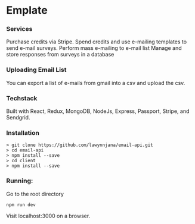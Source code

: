 # Emplate
### Services
Purchase credits via Stripe.
Spend credits and use e-mailing templates to send e-mail surveys.
Perform mass e-mailing to e-mail list
Manage and store responses from surveys in a database

### Uploading Email List
You can export a list of e-mails from gmail into a csv and upload the csv.

### Techstack
Built with React, Redux, MongoDB, NodeJs, Express, Passport, Stripe, and Sendgrid.


### Installation

```
> git clone https://github.com/lawynnjana/email-api.git
> cd email-api
> npm install --save
> cd client
> npm install --save
```

### Running:
Go to the root directory
```
npm run dev
```
Visit localhost:3000 on a browser.
